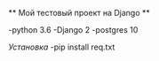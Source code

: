 ** Мой тестовый проект на Django **

-python 3.6
-Django 2
-postgres 10

*Установка*
-pip install req.txt